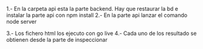 1.- En la carpeta api esta la parte backend. Hay que restaurar la bd e instalar la parte api con npm install
2.- En la parte api lanzar el comando node server

3.- Los fichero html los ejecuto con go live
4.- Cada uno de los resultado se obtienen desde la parte de inspeccionar



